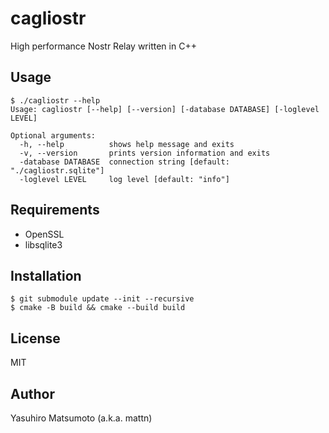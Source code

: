 # cagliostr

High performance Nostr Relay written in C++

## Usage

```
$ ./cagliostr --help
Usage: cagliostr [--help] [--version] [-database DATABASE] [-loglevel LEVEL]

Optional arguments:
  -h, --help          shows help message and exits 
  -v, --version       prints version information and exits 
  -database DATABASE  connection string [default: "./cagliostr.sqlite"]
  -loglevel LEVEL     log level [default: "info"]
```

## Requirements

* OpenSSL
* libsqlite3

## Installation

```
$ git submodule update --init --recursive
$ cmake -B build && cmake --build build
```

## License

MIT

## Author

Yasuhiro Matsumoto (a.k.a. mattn)
